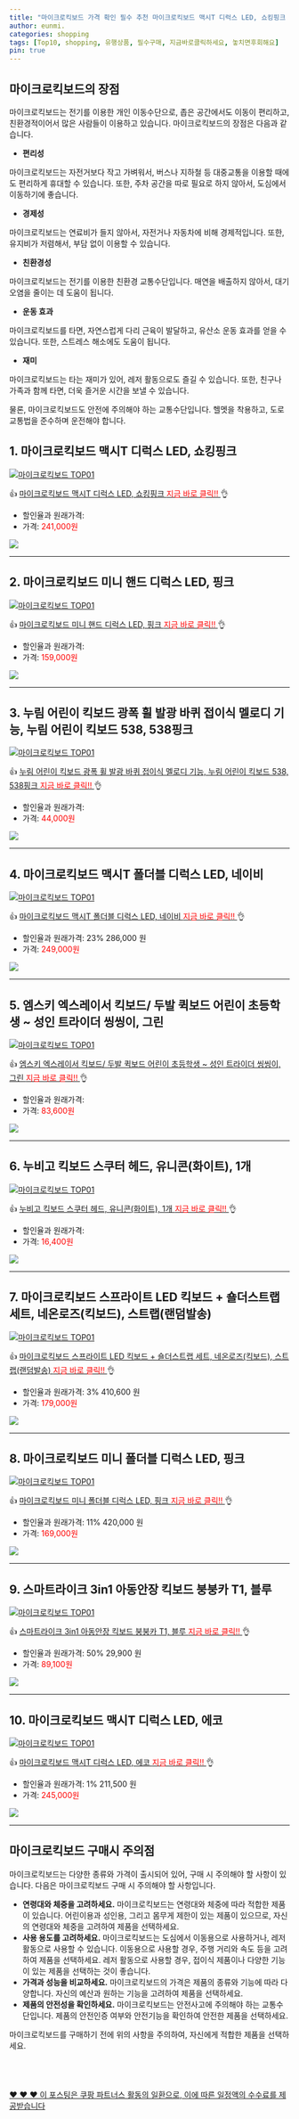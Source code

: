 ```yaml
---
title: "마이크로킥보드 가격 확인 필수 추천 마이크로킥보드 맥시T 디럭스 LED, 쇼킹핑크 비교 장점 구매가이드"
author: eunmi.
categories: shopping
tags: [Top10, shopping, 유행상품, 필수구매, 지금바로클릭하세요, 놓치면후회해요]
pin: true
---
```

## 마이크로킥보드의 장점

마이크로킥보드는 전기를 이용한 개인 이동수단으로, 좁은 공간에서도 이동이 편리하고, 친환경적이어서 많은 사람들이 이용하고 있습니다. 마이크로킥보드의 장점은 다음과 같습니다.

* **편리성**

마이크로킥보드는 자전거보다 작고 가벼워서, 버스나 지하철 등 대중교통을 이용할 때에도 편리하게 휴대할 수 있습니다. 또한, 주차 공간을 따로 필요로 하지 않아서, 도심에서 이동하기에 좋습니다.

* **경제성**

마이크로킥보드는 연료비가 들지 않아서, 자전거나 자동차에 비해 경제적입니다. 또한, 유지비가 저렴해서, 부담 없이 이용할 수 있습니다.

* **친환경성**

마이크로킥보드는 전기를 이용한 친환경 교통수단입니다. 매연을 배출하지 않아서, 대기 오염을 줄이는 데 도움이 됩니다.

* **운동 효과**

마이크로킥보드를 타면, 자연스럽게 다리 근육이 발달하고, 유산소 운동 효과를 얻을 수 있습니다. 또한, 스트레스 해소에도 도움이 됩니다.

* **재미**

마이크로킥보드는 타는 재미가 있어, 레저 활동으로도 즐길 수 있습니다. 또한, 친구나 가족과 함께 타면, 더욱 즐거운 시간을 보낼 수 있습니다.

물론, 마이크로킥보드도 안전에 주의해야 하는 교통수단입니다. 헬멧을 착용하고, 도로교통법을 준수하며 운전해야 합니다.

   

## 1. 마이크로킥보드 맥시T 디럭스 LED, 쇼킹핑크

[![마이크로킥보드 TOP01](https://thumbnail9.coupangcdn.com/thumbnails/remote/230x230ex/image/retail/images/2023/05/22/10/7/e1580683-3685-42d0-b143-0dc62b81491c.jpg)](https://link.coupang.com/re/AFFSDP?lptag=AF3617701&subid=GithubCoopas&pageKey=4868393687&traceid=V0-153&itemId=18912635604&vendorItemId=86039976541)


👍 [마이크로킥보드 맥시T 디럭스 LED, 쇼킹핑크 <font color=red> 지금 바로 클릭!! </font> ](https://link.coupang.com/re/AFFSDP?lptag=AF3617701&subid=GithubCoopas&pageKey=4868393687&traceid=V0-153&itemId=18912635604&vendorItemId=86039976541) 👌 


- 할인율과 원래가격: 
- 가격: <span style='color:red'>241,000원</span>

[![](/discount_price.png)](https://link.coupang.com/re/AFFSDP?lptag=AF3617701&subid=GithubCoopas&pageKey=4868393687&traceid=V0-153&itemId=18912635604&vendorItemId=86039976541)

---


   

## 2. 마이크로킥보드 미니 핸드 디럭스 LED, 핑크

[![마이크로킥보드 TOP01](https://thumbnail6.coupangcdn.com/thumbnails/remote/230x230ex/image/retail/images/2377841318573657-a529d914-79e2-4cd8-bf52-2c6d92abceee.jpg)](https://link.coupang.com/re/AFFSDP?lptag=AF3617701&subid=GithubCoopas&pageKey=4868394011&traceid=V0-153&itemId=6322406215&vendorItemId=73617849105)


👍 [마이크로킥보드 미니 핸드 디럭스 LED, 핑크 <font color=red> 지금 바로 클릭!! </font> ](https://link.coupang.com/re/AFFSDP?lptag=AF3617701&subid=GithubCoopas&pageKey=4868394011&traceid=V0-153&itemId=6322406215&vendorItemId=73617849105) 👌 


- 할인율과 원래가격: 
- 가격: <span style='color:red'>159,000원</span>

[![](/discount_price.png)](https://link.coupang.com/re/AFFSDP?lptag=AF3617701&subid=GithubCoopas&pageKey=4868394011&traceid=V0-153&itemId=6322406215&vendorItemId=73617849105)

---


   

## 3. 누림 어린이 킥보드 광폭 휠 발광 바퀴 접이식 멜로디 기능, 누림 어린이 킥보드 538, 538핑크

[![마이크로킥보드 TOP01](https://thumbnail6.coupangcdn.com/thumbnails/remote/230x230ex/image/vendor_inventory/6e5a/003a96c2ce582858728a7d7611e8f606b1d3b1152b9a6008348bf93890b3.jpg)](https://link.coupang.com/re/AFFSDP?lptag=AF3617701&subid=GithubCoopas&pageKey=5406259529&traceid=V0-153&itemId=8112009469&vendorItemId=75400292191)


👍 [누림 어린이 킥보드 광폭 휠 발광 바퀴 접이식 멜로디 기능, 누림 어린이 킥보드 538, 538핑크 <font color=red> 지금 바로 클릭!! </font> ](https://link.coupang.com/re/AFFSDP?lptag=AF3617701&subid=GithubCoopas&pageKey=5406259529&traceid=V0-153&itemId=8112009469&vendorItemId=75400292191) 👌 


- 할인율과 원래가격: 
- 가격: <span style='color:red'>44,000원</span>

[![](/discount_price.png)](https://link.coupang.com/re/AFFSDP?lptag=AF3617701&subid=GithubCoopas&pageKey=5406259529&traceid=V0-153&itemId=8112009469&vendorItemId=75400292191)

---


   

## 4. 마이크로킥보드 맥시T 폴더블 디럭스 LED, 네이비

[![마이크로킥보드 TOP01](https://thumbnail7.coupangcdn.com/thumbnails/remote/230x230ex/image/retail/images/4330878626760126-a5093b00-830c-4bf8-b83e-6d0bd34f6a3d.jpg)](https://link.coupang.com/re/AFFSDP?lptag=AF3617701&subid=GithubCoopas&pageKey=4868393687&traceid=V0-153&itemId=18664415412&vendorItemId=78449638495)


👍 [마이크로킥보드 맥시T 폴더블 디럭스 LED, 네이비 <font color=red> 지금 바로 클릭!! </font> ](https://link.coupang.com/re/AFFSDP?lptag=AF3617701&subid=GithubCoopas&pageKey=4868393687&traceid=V0-153&itemId=18664415412&vendorItemId=78449638495) 👌 


- 할인율과 원래가격: 23%  286,000   원
- 가격: <span style='color:red'>249,000원</span>

[![](/discount_price.png)](https://link.coupang.com/re/AFFSDP?lptag=AF3617701&subid=GithubCoopas&pageKey=4868393687&traceid=V0-153&itemId=18664415412&vendorItemId=78449638495)

---


   

## 5. 엠스키 엑스레이서 킥보드/ 두발 퀵보드 어린이 초등학생 ~ 성인 트라이더 씽씽이, 그린

[![마이크로킥보드 TOP01](https://thumbnail9.coupangcdn.com/thumbnails/remote/230x230ex/image/vendor_inventory/e185/f3e763ff7d3edff6c48604dc0f63eedb05f23d15c11069834fa97f196117.jpg)](https://link.coupang.com/re/AFFSDP?lptag=AF3617701&subid=GithubCoopas&pageKey=7166767457&traceid=V0-153&itemId=18046938589&vendorItemId=85201140134)


👍 [엠스키 엑스레이서 킥보드/ 두발 퀵보드 어린이 초등학생 ~ 성인 트라이더 씽씽이, 그린 <font color=red> 지금 바로 클릭!! </font> ](https://link.coupang.com/re/AFFSDP?lptag=AF3617701&subid=GithubCoopas&pageKey=7166767457&traceid=V0-153&itemId=18046938589&vendorItemId=85201140134) 👌 


- 할인율과 원래가격: 
- 가격: <span style='color:red'>83,600원</span>

[![](/discount_price.png)](https://link.coupang.com/re/AFFSDP?lptag=AF3617701&subid=GithubCoopas&pageKey=7166767457&traceid=V0-153&itemId=18046938589&vendorItemId=85201140134)

---


   

## 6. 누비고 킥보드 스쿠터 헤드, 유니콘(화이트), 1개

[![마이크로킥보드 TOP01](https://thumbnail7.coupangcdn.com/thumbnails/remote/230x230ex/image/product/image/vendoritem/2019/07/04/3737352243/12757817-0ec2-471c-8fb9-fce9d8247697.jpg)](https://link.coupang.com/re/AFFSDP?lptag=AF3617701&subid=GithubCoopas&pageKey=97585593&traceid=V0-153&itemId=299610389&vendorItemId=3737352243)


👍 [누비고 킥보드 스쿠터 헤드, 유니콘(화이트), 1개 <font color=red> 지금 바로 클릭!! </font> ](https://link.coupang.com/re/AFFSDP?lptag=AF3617701&subid=GithubCoopas&pageKey=97585593&traceid=V0-153&itemId=299610389&vendorItemId=3737352243) 👌 


- 할인율과 원래가격: 
- 가격: <span style='color:red'>16,400원</span>

[![](/discount_price.png)](https://link.coupang.com/re/AFFSDP?lptag=AF3617701&subid=GithubCoopas&pageKey=97585593&traceid=V0-153&itemId=299610389&vendorItemId=3737352243)

---


   

## 7. 마이크로킥보드 스프라이트 LED 킥보드 + 숄더스트랩 세트, 네온로즈(킥보드), 스트랩(랜덤발송)

[![마이크로킥보드 TOP01](https://thumbnail6.coupangcdn.com/thumbnails/remote/230x230ex/image/retail/images/2023/05/26/12/4/c9b5f36b-9cd9-461b-b88d-023ee34aaa13.jpg)](https://link.coupang.com/re/AFFSDP?lptag=AF3617701&subid=GithubCoopas&pageKey=5279678190&traceid=V0-153&itemId=18961909246&vendorItemId=86087801329)


👍 [마이크로킥보드 스프라이트 LED 킥보드 + 숄더스트랩 세트, 네온로즈(킥보드), 스트랩(랜덤발송) <font color=red> 지금 바로 클릭!! </font> ](https://link.coupang.com/re/AFFSDP?lptag=AF3617701&subid=GithubCoopas&pageKey=5279678190&traceid=V0-153&itemId=18961909246&vendorItemId=86087801329) 👌 


- 할인율과 원래가격: 3%  410,600   원
- 가격: <span style='color:red'>179,000원</span>

[![](/discount_price.png)](https://link.coupang.com/re/AFFSDP?lptag=AF3617701&subid=GithubCoopas&pageKey=5279678190&traceid=V0-153&itemId=18961909246&vendorItemId=86087801329)

---


   

## 8. 마이크로킥보드 미니 폴더블 디럭스 LED, 핑크

[![마이크로킥보드 TOP01](https://thumbnail7.coupangcdn.com/thumbnails/remote/230x230ex/image/retail/images/2023/05/22/10/0/050d2267-0118-4176-95fe-0b9ad20ee013.jpg)](https://link.coupang.com/re/AFFSDP?lptag=AF3617701&subid=GithubCoopas&pageKey=6065233620&traceid=V0-153&itemId=18912636061&vendorItemId=86039976780)


👍 [마이크로킥보드 미니 폴더블 디럭스 LED, 핑크 <font color=red> 지금 바로 클릭!! </font> ](https://link.coupang.com/re/AFFSDP?lptag=AF3617701&subid=GithubCoopas&pageKey=6065233620&traceid=V0-153&itemId=18912636061&vendorItemId=86039976780) 👌 


- 할인율과 원래가격: 11%  420,000   원
- 가격: <span style='color:red'>169,000원</span>

[![](/discount_price.png)](https://link.coupang.com/re/AFFSDP?lptag=AF3617701&subid=GithubCoopas&pageKey=6065233620&traceid=V0-153&itemId=18912636061&vendorItemId=86039976780)

---


   

## 9. 스마트라이크 3in1 아동안장 킥보드 붕붕카 T1, 블루

[![마이크로킥보드 TOP01](https://thumbnail6.coupangcdn.com/thumbnails/remote/230x230ex/image/retail/images/2023/06/14/11/7/695b7bc7-6f5f-45d3-b74c-48d91d56b235.jpg)](https://link.coupang.com/re/AFFSDP?lptag=AF3617701&subid=GithubCoopas&pageKey=7400345703&traceid=V0-153&itemId=19153128086&vendorItemId=86272043094)


👍 [스마트라이크 3in1 아동안장 킥보드 붕붕카 T1, 블루 <font color=red> 지금 바로 클릭!! </font> ](https://link.coupang.com/re/AFFSDP?lptag=AF3617701&subid=GithubCoopas&pageKey=7400345703&traceid=V0-153&itemId=19153128086&vendorItemId=86272043094) 👌 


- 할인율과 원래가격: 50%  29,900   원
- 가격: <span style='color:red'>89,100원</span>

[![](/discount_price.png)](https://link.coupang.com/re/AFFSDP?lptag=AF3617701&subid=GithubCoopas&pageKey=7400345703&traceid=V0-153&itemId=19153128086&vendorItemId=86272043094)

---


   

## 10. 마이크로킥보드 맥시T 디럭스 LED, 에코

[![마이크로킥보드 TOP01](https://thumbnail10.coupangcdn.com/thumbnails/remote/230x230ex/image/retail/images/2023/05/22/10/3/a08e6ba4-a97c-4b42-9041-af006f806046.jpg)](https://link.coupang.com/re/AFFSDP?lptag=AF3617701&subid=GithubCoopas&pageKey=4868393687&traceid=V0-153&itemId=18912635606&vendorItemId=86039976559)


👍 [마이크로킥보드 맥시T 디럭스 LED, 에코 <font color=red> 지금 바로 클릭!! </font> ](https://link.coupang.com/re/AFFSDP?lptag=AF3617701&subid=GithubCoopas&pageKey=4868393687&traceid=V0-153&itemId=18912635606&vendorItemId=86039976559) 👌 


- 할인율과 원래가격: 1%  211,500   원
- 가격: <span style='color:red'>245,000원</span>

[![](/discount_price.png)](https://link.coupang.com/re/AFFSDP?lptag=AF3617701&subid=GithubCoopas&pageKey=4868393687&traceid=V0-153&itemId=18912635606&vendorItemId=86039976559)

---
## 마이크로킥보드 구매시 주의점

마이크로킥보드는 다양한 종류와 가격이 출시되어 있어, 구매 시 주의해야 할 사항이 있습니다. 다음은 마이크로킥보드 구매 시 주의해야 할 사항입니다.

* **연령대와 체중을 고려하세요.** 마이크로킥보드는 연령대와 체중에 따라 적합한 제품이 있습니다. 어린이용과 성인용, 그리고 몸무게 제한이 있는 제품이 있으므로, 자신의 연령대와 체중을 고려하여 제품을 선택하세요.
* **사용 용도를 고려하세요.** 마이크로킥보드는 도심에서 이동용으로 사용하거나, 레저 활동으로 사용할 수 있습니다. 이동용으로 사용할 경우, 주행 거리와 속도 등을 고려하여 제품을 선택하세요. 레저 활동으로 사용할 경우, 접이식 제품이나 다양한 기능이 있는 제품을 선택하는 것이 좋습니다.
* **가격과 성능을 비교하세요.** 마이크로킥보드의 가격은 제품의 종류와 기능에 따라 다양합니다. 자신의 예산과 원하는 기능을 고려하여 제품을 선택하세요.
* **제품의 안전성을 확인하세요.** 마이크로킥보드는 안전사고에 주의해야 하는 교통수단입니다. 제품의 안전인증 여부와 안전기능을 확인하여 안전한 제품을 선택하세요.

마이크로킥보드를 구매하기 전에 위의 사항을 주의하여, 자신에게 적합한 제품을 선택하세요.<br><br><br><br><br> [ ❤ ❤ ❤ 이 포스팅은 쿠팡 파트너스 활동의 일환으로, 이에 따른 일정액의 수수료를 제공받습니다](https://link.coupang.com/a/bcEFyh)